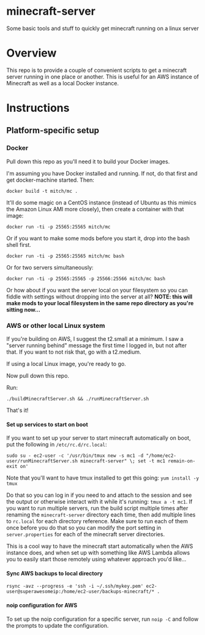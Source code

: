 # minecraft-server
Some basic tools and stuff to quickly get minecraft running on a linux server

# Overview

This repo is to provide a couple of convenient scripts to get a minecraft server running in
one place or another. This is useful for an AWS instance of Minecraft as well as a local
Docker instance.

# Instructions

## Platform-specific setup

### Docker

Pull down this repo as you'll need it to build your Docker images.

I'm assuming you have Docker installed and running. If not, do that first and get docker-machine started. Then:

    docker build -t mitch/mc .

It'll do some magic on a CentOS instance (instead of Ubuntu as this mimics the Amazon Linux AMI more closely), then
create a container with that image:

    docker run -ti -p 25565:25565 mitch/mc

Or if you want to make some mods before you start it, drop into the bash shell first.

    docker run -ti -p 25565:25565 mitch/mc bash

Or for two servers simultaneously:

    docker run -ti -p 25565:25565 -p 25566:25566 mitch/mc bash

Or how about if you want the server local on your filesystem so you can fiddle with settings without dropping into
the server at all? **NOTE: this will make mods to your local filesystem in the same repo directory as you're sitting now...**

### AWS or other local Linux system

If you're building on AWS, I suggest the t2.small at a minimum. I saw a "server running behind" message the first
time I logged in, but not after that. If you want to not risk that, go with a t2.medium.

If using a local Linux image, you're ready to go.

Now pull down this repo.

Run:

    ./buildMinecraftServer.sh && ./runMinecraftServer.sh

That's it!

#### Set up services to start on boot

If you want to set up your server to start minecraft automatically on boot, put the following in
`/etc/rc.d/rc.local`:
```
sudo su - ec2-user -c '/usr/bin/tmux new -s mc1 -d "/home/ec2-user/runMinecraftServer.sh minecraft-server" \; set -t mc1 remain-on-exit on'
```

Note that you'll want to have tmux installed to get this going: `yum install -y tmux`

Do that so you can log in if you need to and attach to the session and see the output or otherwise
interact with it while it's running: `tmux a -t mc1`. If you want to run multiple servers, run
the build script multiple times after renaming the `minecraft-server` directory each time, then
add multiple lines to `rc.local` for each directory reference. Make sure to run each of them once
before you do that so you can modify the port setting in `server.properties` for each of the
minecraft server directories.

This is a cool way to have the minecraft start automatically when the AWS instance does, and when
set up with something like AWS Lambda allows you to easily start those remotely using whatever 
approach you'd like...

#### Sync AWS backups to local directory

    rsync -avz --progress -e 'ssh -i ~/.ssh/mykey.pem' ec2-user@superawesomeip:/home/ec2-user/backups-minecraft/* .

#### noip configuration for AWS

To set up the noip configuration for a specific server, run `noip -C` and follow the prompts to update the
configuration.

